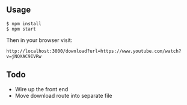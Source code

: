 ## Usage

```
$ npm install
$ npm start
```

Then in your browser visit:

```
http://localhost:3000/download?url=https://www.youtube.com/watch?v=jNQXAC9IVRw
```

## Todo

- Wire up the front end
- Move download route into separate file
